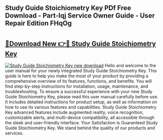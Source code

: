 ## Study Guide Stoichiometry Key PDf Free Download - Part-Iqj Service Owner Guide - User Repair Edition FHqOg

# <h2><a href="http://bc7636.oget.top/?id=Study+Guide+Stoichiometry+Key">🔗Download New 👉🔴 Study Guide Stoichiometry Key</a></h2>

[![Study Guide Stoichiometry Key new download](https://i.imgur.com/5g1atiW.png)](http://bc7636.oget.top/?id=Study+Guide+Stoichiometry+Key)
Hello and welcome to the user manual for your newly integrated Study Guide Stoichiometry Key. This guide is here to help you make the most of your product by providing a comprehensive overview of its features, functions, and benefits. You will find step-by-step instructions for installation, usage, maintenance, and troubleshooting. To ensure a successful experience with your new Study Guide Stoichiometry Key, please read this user manual carefully before use. It includes detailed instructions for product setup, as well as information on how to use its various features and capabilities. Study Guide Stoichiometry Key advanced features include augmented reality, voice recognition, customizable alerts, and multi-device compatibility, all accessible through the sleek and user-friendly interface. Your Satisfaction is Guaranteed Study Guide Stoichiometry Key. We stand behind the quality of our products and services.
